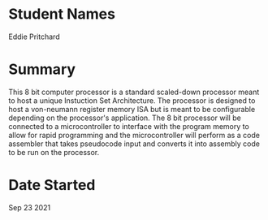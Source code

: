 # Student Names
Eddie Pritchard 

# Summary
This 8 bit computer processor is a standard scaled-down processor meant to host a unique Instuction Set Architecture. The processor is designed to host a von-neumann register memory ISA but is meant to be configurable depending on the processor's application. The 8 bit processor will be connected to a microcontroller to interface with the program memory to allow for rapid programming and the microcontroller will perform as a code assembler that takes pseudocode input and converts it into assembly code to be run on the processor.

# Date Started
Sep 23 2021